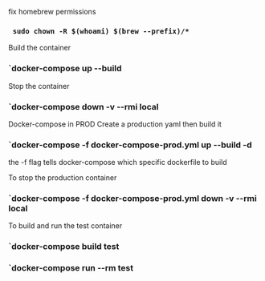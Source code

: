 fix homebrew permissions

 ### ` sudo chown -R $(whoami) $(brew --prefix)/*`

 Build the container
 ### `docker-compose up --build

 Stop the container
 ### `docker-compose down -v --rmi local

 Docker-compose in PROD Create a production yaml then build it 
 ### `docker-compose -f docker-compose-prod.yml up --build -d 
 
 the -f flag tells docker-compose which specific dockerfile to build

To stop the production container 
### `docker-compose -f docker-compose-prod.yml down -v --rmi local

To build and run the test container
### `docker-compose build test
### `docker-compose run --rm test